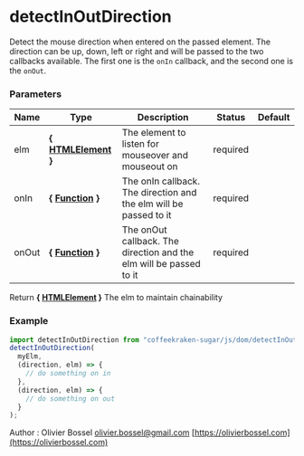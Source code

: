 # detectInOutDirection

Detect the mouse direction when entered on the passed element. The direction can be up, down, left or right and will be passed to the two callbacks available.
The first one is the `onIn` callback, and the second one is the `onOut`.

### Parameters

| Name  | Type                                                                                                       | Description                                                        | Status   | Default |
| ----- | ---------------------------------------------------------------------------------------------------------- | ------------------------------------------------------------------ | -------- | ------- |
| elm   | **{ [HTMLElement](https://developer.mozilla.org/fr/docs/Web/API/HTMLElement) }**                           | The element to listen for mouseover and mouseout on                | required |
| onIn  | **{ [Function](https://developer.mozilla.org/fr/docs/Web/JavaScript/Reference/Objets_globaux/Function) }** | The onIn callback. The direction and the elm will be passed to it  | required |
| onOut | **{ [Function](https://developer.mozilla.org/fr/docs/Web/JavaScript/Reference/Objets_globaux/Function) }** | The onOut callback. The direction and the elm will be passed to it | required |

Return **{ [HTMLElement](https://developer.mozilla.org/fr/docs/Web/API/HTMLElement) }** The elm to maintain chainability

### Example

```js
import detectInOutDirection from "coffeekraken-sugar/js/dom/detectInOutDirection";
detectInOutDirection(
  myElm,
  (direction, elm) => {
    // do something on in
  },
  (direction, elm) => {
    // do something on out
  }
);
```

Author : Olivier Bossel [olivier.bossel@gmail.com](mailto:olivier.bossel@gmail.com) [https://olivierbossel.com](https://olivierbossel.com)
